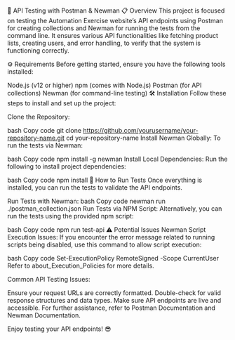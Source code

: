 🚀 API Testing with Postman & Newman
📋 Overview
This project is focused on testing the Automation Exercise website’s API endpoints using Postman for creating collections and Newman for running the tests from the command line. It ensures various API functionalities like fetching product lists, creating users, and error handling, to verify that the system is functioning correctly.

⚙️ Requirements
Before getting started, ensure you have the following tools installed:

Node.js (v12 or higher)
npm (comes with Node.js)
Postman (for API collections)
Newman (for command-line testing)
🛠️ Installation
Follow these steps to install and set up the project:

Clone the Repository:

bash
Copy code
git clone https://github.com/yourusername/your-repository-name.git
cd your-repository-name
Install Newman Globally: To run the tests via Newman:

bash
Copy code
npm install -g newman
Install Local Dependencies: Run the following to install project dependencies:

bash
Copy code
npm install
🚀 How to Run Tests
Once everything is installed, you can run the tests to validate the API endpoints.

Run Tests with Newman:
bash
Copy code
newman run ./postman_collection.json
Run Tests via NPM Script:
Alternatively, you can run the tests using the provided npm script:

bash
Copy code
npm run test-api
⚠️ Potential Issues
Newman Script Execution Issues: If you encounter the error message related to running scripts being disabled, use this command to allow script execution:

bash
Copy code
Set-ExecutionPolicy RemoteSigned -Scope CurrentUser
Refer to about_Execution_Policies for more details.

Common API Testing Issues:

Ensure your request URLs are correctly formatted.
Double-check for valid response structures and data types.
Make sure API endpoints are live and accessible.
For further assistance, refer to Postman Documentation and Newman Documentation.

Enjoy testing your API endpoints! 😎
